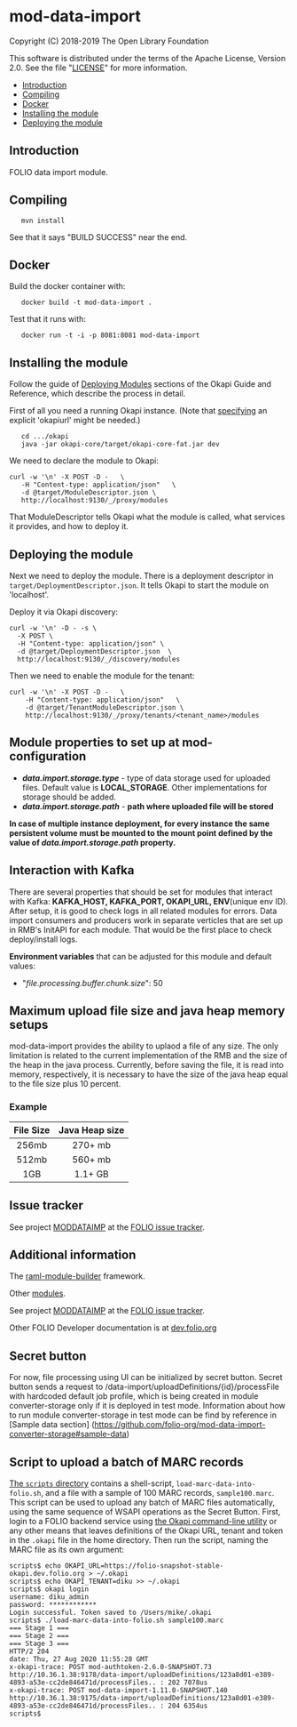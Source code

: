 # mod-data-import

Copyright (C) 2018-2019 The Open Library Foundation

This software is distributed under the terms of the Apache License,
Version 2.0. See the file "[LICENSE](LICENSE)" for more information.

<!-- ../../okapi/doc/md2toc -l 2 -h 4 README.md -->
* [Introduction](#introduction)
* [Compiling](#compiling)
* [Docker](#docker)
* [Installing the module](#installing-the-module)
* [Deploying the module](#deploying-the-module)

## Introduction

FOLIO data import module.

## Compiling

```
   mvn install
```

See that it says "BUILD SUCCESS" near the end.

## Docker

Build the docker container with:

```
   docker build -t mod-data-import .
```

Test that it runs with:

```
   docker run -t -i -p 8081:8081 mod-data-import
```

## Installing the module

Follow the guide of
[Deploying Modules](https://github.com/folio-org/okapi/blob/master/doc/guide.md#example-1-deploying-and-using-a-simple-module)
sections of the Okapi Guide and Reference, which describe the process in detail.

First of all you need a running Okapi instance.
(Note that [specifying](../README.md#setting-things-up) an explicit 'okapiurl' might be needed.)

```
   cd .../okapi
   java -jar okapi-core/target/okapi-core-fat.jar dev
```

We need to declare the module to Okapi:

```
curl -w '\n' -X POST -D -   \
   -H "Content-type: application/json"   \
   -d @target/ModuleDescriptor.json \
   http://localhost:9130/_/proxy/modules
```

That ModuleDescriptor tells Okapi what the module is called, what services it
provides, and how to deploy it.

## Deploying the module

Next we need to deploy the module. There is a deployment descriptor in
`target/DeploymentDescriptor.json`. It tells Okapi to start the module on 'localhost'.

Deploy it via Okapi discovery:

```
curl -w '\n' -D - -s \
  -X POST \
  -H "Content-type: application/json" \
  -d @target/DeploymentDescriptor.json  \
  http://localhost:9130/_/discovery/modules
```

Then we need to enable the module for the tenant:

```
curl -w '\n' -X POST -D -   \
    -H "Content-type: application/json"   \
    -d @target/TenantModuleDescriptor.json \
    http://localhost:9130/_/proxy/tenants/<tenant_name>/modules
```
## Module properties to set up at mod-configuration

* **_data.import.storage.type_** - type of data storage used for uploaded files. Default value is **LOCAL_STORAGE**. Other implementations for storage should be added.
* **_data.import.storage.path_** - **path where uploaded file will be stored**

****In case of multiple instance deployment, for every instance the same persistent volume must be mounted to the mount point defined by the value of _data.import.storage.path_ property.****

## Interaction with Kafka


There are several properties that should be set for modules that interact with Kafka: **KAFKA_HOST, KAFKA_PORT, OKAPI_URL, ENV**(unique env ID).
After setup, it is good to check logs in all related modules for errors. Data import consumers and producers work in separate verticles that are set up in RMB's InitAPI for each module. That would be the first place to check deploy/install logs.

**Environment variables** that can be adjusted for this module and default values:
* "_file.processing.buffer.chunk.size_": 50


## Maximum upload file size and java heap memory setups
mod-data-import provides the ability to uplaod a file of any size. The only limitation is related to the current implementation of the RMB and the size of the heap in the java process. Currently, before saving the file, it is read into memory, respectively, it is necessary to have the size of the java heap equal to the file size plus 10 percent.

### Example
| File Size | Java Heap size |
|:---------:|:--------------:|
|   256mb   |     270+ mb    |
|   512mb   |     560+ mb    |
|    1GB    |     1.1+ GB    |

## Issue tracker

See project [MODDATAIMP](https://issues.folio.org/browse/MODDATAIMP)
at the [FOLIO issue tracker](https://dev.folio.org/guidelines/issue-tracker/).

## Additional information

The [raml-module-builder](https://github.com/folio-org/raml-module-builder) framework.

Other [modules](https://dev.folio.org/source-code/#server-side).

See project [MODDATAIMP](https://issues.folio.org/browse/MODDATAIMP) at the [FOLIO issue tracker](https://dev.folio.org/guidelines/issue-tracker).

Other FOLIO Developer documentation is at [dev.folio.org](https://dev.folio.org/)

## Secret button
For now, file processing using UI can be initialized by secret button.
Secret button sends a request to /data-import/uploadDefinitions/{id}/processFile with hardcoded default job profile, 
which is being created in module converter-storage only if it is deployed in test mode.
Information about how to run module converter-storage in test mode can be find by reference 
in [Sample data section] (https://github.com/folio-org/mod-data-import-converter-storage#sample-data)

## Script to upload a batch of MARC records

[The `scripts` directory](scripts) contains a shell-script, `load-marc-data-into-folio.sh`, and a file with a sample of 100 MARC records, `sample100.marc`. This script can be used to upload any batch of MARC files automatically, using the same sequence of WSAPI operations as the Secret Button. First, login to a FOLIO backend service using [the Okapi command-line utility](https://github.com/thefrontside/okapi.rb) or any other means that leaves definitions of the Okapi URL, tenant and token in the `.okapi` file in the home directory. Then run the script, naming the MARC file as its own argument:
```
scripts$ echo OKAPI_URL=https://folio-snapshot-stable-okapi.dev.folio.org > ~/.okapi
scripts$ echo OKAPI_TENANT=diku >> ~/.okapi
scripts$ okapi login
username: diku_admin
password: ************
Login successful. Token saved to /Users/mike/.okapi
scripts$ ./load-marc-data-into-folio.sh sample100.marc 
=== Stage 1 ===
=== Stage 2 ===
=== Stage 3 ===
HTTP/2 204 
date: Thu, 27 Aug 2020 11:55:28 GMT
x-okapi-trace: POST mod-authtoken-2.6.0-SNAPSHOT.73 http://10.36.1.38:9178/data-import/uploadDefinitions/123a8d01-e389-4893-a53e-cc2de846471d/processFiles.. : 202 7078us
x-okapi-trace: POST mod-data-import-1.11.0-SNAPSHOT.140 http://10.36.1.38:9175/data-import/uploadDefinitions/123a8d01-e389-4893-a53e-cc2de846471d/processFiles.. : 204 6354us
scripts$ 
```
